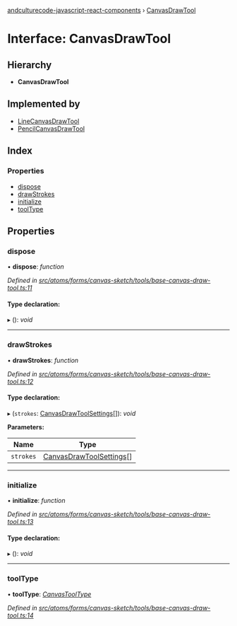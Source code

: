 [andculturecode-javascript-react-components](../README.md) › [CanvasDrawTool](canvasdrawtool.md)

# Interface: CanvasDrawTool

## Hierarchy

* **CanvasDrawTool**

## Implemented by

* [LineCanvasDrawTool](../classes/linecanvasdrawtool.md)
* [PencilCanvasDrawTool](../classes/pencilcanvasdrawtool.md)

## Index

### Properties

* [dispose](canvasdrawtool.md#dispose)
* [drawStrokes](canvasdrawtool.md#drawstrokes)
* [initialize](canvasdrawtool.md#initialize)
* [toolType](canvasdrawtool.md#tooltype)

## Properties

###  dispose

• **dispose**: *function*

*Defined in [src/atoms/forms/canvas-sketch/tools/base-canvas-draw-tool.ts:11](https://github.com/AndcultureCode/AndcultureCode.JavaScript.React.Components/blob/70e5ccf/src/atoms/forms/canvas-sketch/tools/base-canvas-draw-tool.ts#L11)*

#### Type declaration:

▸ (): *void*

___

###  drawStrokes

• **drawStrokes**: *function*

*Defined in [src/atoms/forms/canvas-sketch/tools/base-canvas-draw-tool.ts:12](https://github.com/AndcultureCode/AndcultureCode.JavaScript.React.Components/blob/70e5ccf/src/atoms/forms/canvas-sketch/tools/base-canvas-draw-tool.ts#L12)*

#### Type declaration:

▸ (`strokes`: [CanvasDrawToolSettings](canvasdrawtoolsettings.md)[]): *void*

**Parameters:**

Name | Type |
------ | ------ |
`strokes` | [CanvasDrawToolSettings](canvasdrawtoolsettings.md)[] |

___

###  initialize

• **initialize**: *function*

*Defined in [src/atoms/forms/canvas-sketch/tools/base-canvas-draw-tool.ts:13](https://github.com/AndcultureCode/AndcultureCode.JavaScript.React.Components/blob/70e5ccf/src/atoms/forms/canvas-sketch/tools/base-canvas-draw-tool.ts#L13)*

#### Type declaration:

▸ (): *void*

___

###  toolType

• **toolType**: *[CanvasToolType](../enums/canvastooltype.md)*

*Defined in [src/atoms/forms/canvas-sketch/tools/base-canvas-draw-tool.ts:14](https://github.com/AndcultureCode/AndcultureCode.JavaScript.React.Components/blob/70e5ccf/src/atoms/forms/canvas-sketch/tools/base-canvas-draw-tool.ts#L14)*
